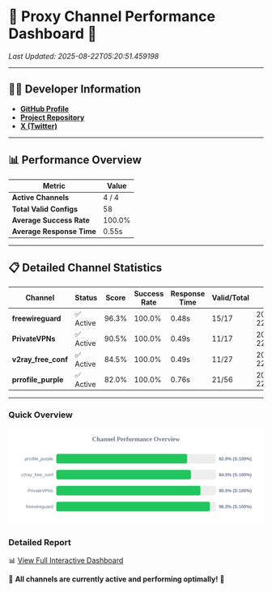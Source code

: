 # 🌟 Proxy Channel Performance Dashboard 🌟

_Last Updated: 2025-08-22T05:20:51.459198_

---

## 👩‍💻 Developer Information

- **[GitHub Profile](https://github.com/4n0nymou3)**  
- **[Project Repository](https://github.com/4n0nymou3/multi-proxy-config-fetcher)**  
- **[X (Twitter)](https://x.com/4n0nymou3)**  

---

## 📊 Performance Overview

| Metric                | Value       |
|-----------------------|-------------|
| **Active Channels**   | 4 / 4       |
| **Total Valid Configs** | 58          |
| **Average Success Rate** | 100.0%      |
| **Average Response Time** | 0.55s       |

---

## 📋 Detailed Channel Statistics

| Channel          | Status     | Score  | Success Rate | Response Time | Valid/Total | Last Success               |
|------------------|------------|--------|--------------|---------------|-------------|----------------------------|
| **freewireguard**  | ✅ Active  | 96.3%  | 100.0% | 0.48s         | 15/17       | 2025-08-22T05:20:51.457298 |
| **PrivateVPNs**  | ✅ Active  | 90.5%  | 100.0% | 0.49s         | 11/17       | 2025-08-22T05:20:50.948114 |
| **v2ray_free_conf**  | ✅ Active  | 84.5%  | 100.0% | 0.49s         | 11/27       | 2025-08-22T05:20:50.424685 |
| **prrofile_purple**  | ✅ Active  | 82.0%  | 100.0% | 0.76s         | 21/56       | 2025-08-22T05:20:49.888678 |

---

### Quick Overview
<div align="center">
  <a href="https://raw.githubusercontent.com/nullluser/NullRepo/refs/heads/main/assets/channel_stats_chart.svg">
    <img src="https://raw.githubusercontent.com/nullluser/NullRepo/refs/heads/main/assets/channel_stats_chart.svg" alt="Source Performance Statistics" width="800">
  </a>
</div>

### Detailed Report
📊 [View Full Interactive Dashboard](https://htmlpreview.github.io/?https://github.com/nullluser/NullRepo/blob/main/assets/performance_report.html)

🎉 **All channels are currently active and performing optimally!** 🎉
